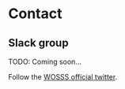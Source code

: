 # Contact
## Slack group
TODO: Coming soon...

Follow the [WOSSS official twitter](https://twitter.com/WOSSS_team).
